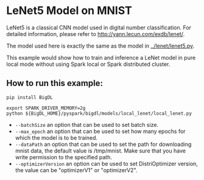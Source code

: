 # LeNet5 Model on MNIST

LeNet5 is a classical CNN model used in digital number classification. For detailed information,
please refer to <http://yann.lecun.com/exdb/lenet/>.

The model used here is exactly the same as the model in [../lenet/lenet5.py](../lenet/lenet5.py).

This example would show how to train and inference a LeNet model in pure local mode without using
Spark local or Spark distributed cluster.
 
## How to run this example:

```
pip install BigDL
```

```
export SPARK_DRIVER_MEMORY=2g
python ${BigDL_HOME}/pyspark/bigdl/models/local_lenet/local_lenet.py
```
* ```--batchSize``` an option that can be used to set batch size.
* ```--max_epoch``` an option that can be used to set how many epochs for which the model is to be trained.
* ```--dataPath``` an option that can be used to set the path for downloading mnist data, the default value is /tmp/mnist. Make sure that you have write permission to the specified path.
* ```--optimizerVersion``` an option can be used to set DistriOptimizer version, the value can be "optimizerV1" or "optimizerV2".